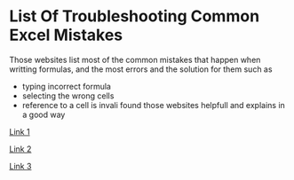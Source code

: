 # List Of Troubleshooting Common Excel Mistakes

Those websites list most of the common mistakes that happen when writting formulas,
and the most errors and the solution for them such as
- typing incorrect formula
- selecting the wrong cells
- reference to a cell is invali
found those websites helpfull and explains in a good way

[Link 1](https://www.goskills.com/Excel/Resources/Excel-errors#:~:text=Common%20Excel%20errors%20include%20%23DIV,Evaluate%20Formula%20and%20Error%20Checking.)

[Link 2](https://www.myonlinetraininghub.com/10-common-excel-mistakes-to-avoid)

[Link 3](https://www.myexcelonline.com/blog/top-20-common-excel-problems-solved/)
